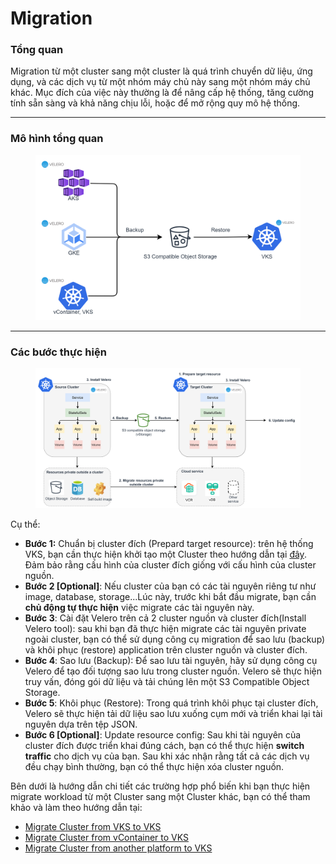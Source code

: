# Migration

### Tổng quan

Migration từ một cluster sang một cluster là quá trình chuyển dữ liệu, ứng dụng, và các dịch vụ từ một nhóm máy chủ này sang một nhóm máy chủ khác. Mục đích của việc này thường là để nâng cấp hệ thống, tăng cường tính sẵn sàng và khả năng chịu lỗi, hoặc để mở rộng quy mô hệ thống.&#x20;

***

### Mô hình tổng quan

<figure><img src="../../.gitbook/assets/image (720).png" alt=""><figcaption></figcaption></figure>

***

### Các bước thực hiện

<figure><img src="../../.gitbook/assets/image (728).png" alt=""><figcaption></figcaption></figure>

Cụ thể:&#x20;

* **Bước 1:** Chuẩn bị cluster đích (Prepard target resource): trên hệ thống VKS, bạn cần thực hiện khởi tạo một Cluster theo hướng dẫn tại [đây](../clusters/). Đảm bảo rằng cấu hình của cluster đích giống với cấu hình của cluster nguồn.
* **Bước 2 \[Optional]**: Nếu cluster của bạn có các tài nguyên riêng tư như image, database, storage...Lúc này, trước khi bắt đầu migrate, bạn cần **chủ động tự thực hiện** việc migrate các tài nguyên này.
* **Bước 3**: Cài đặt Velero trên cả 2 cluster nguồn và cluster đích(Install Velero tool): sau khi bạn đã thực hiện migrate các tài nguyên private ngoài cluster, bạn có thể sử dụng công cụ migration để sao lưu (backup) và khôi phục (restore) application trên cluster nguồn và cluster đích.&#x20;
* **Bước 4**: Sao lưu (Backup): Để sao lưu tài nguyên, hãy sử dụng công cụ Velero để tạo đối tượng sao lưu trong cluster nguồn. Velero sẽ thực hiện truy vấn, đóng gói dữ liệu và tải chúng lên một S3 Compatible Object Storage.&#x20;
* **Bước 5**: Khôi phục (Restore): Trong quá trình khôi phục tại cluster đích, Velero sẽ thực hiện tải dữ liệu sao lưu xuống cụm mới và triển khai lại tài nguyên dựa trên tệp JSON.
* **Bước 6 \[Optional]**: Update resource config: Sau khi tài nguyên của cluster đích được triển khai đúng cách, bạn có thể thực hiện **switch traffic** cho dịch vụ của bạn. Sau khi xác nhận rằng tất cả các dịch vụ đều chạy bình thường, bạn có thể thực hiện xóa cluster nguồn.

Bên dưới là hướng dẫn chi tiết các trường hợp phổ biến khi bạn thực hiện migrate workload từ một Cluster sang một Cluster khác, bạn có thể tham khảo và làm theo hướng dẫn tại:

* [Migrate Cluster from VKS to VKS](migrate-cluster-from-vks-to-vks.md)
* [Migrate Cluster from vContainer to VKS](migration-cluster-from-vcontainer-to-vks.md)
* [Migrate Cluster from another platform to VKS](migrate-cluster-from-other-to-vks.md)
